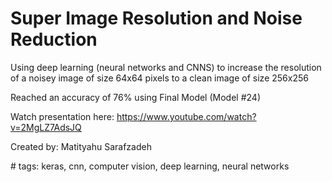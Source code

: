 # Super Image Resolution and Noise Reduction
Using deep learning (neural networks and CNNS) to increase the resolution of a noisey image of size 64x64 pixels to a clean image of size 256x256

Reached an accuracy of 76% using Final Model (Model \#24)

Watch presentation here: https://www.youtube.com/watch?v=2MgLZ7AdsJQ

Created by:
Matityahu Sarafzadeh

\# tags: keras, cnn, computer vision, deep learning, neural networks
